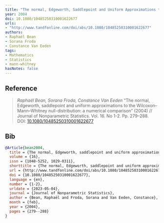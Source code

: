 ```yaml
---
title: "The normal, Edgeworth, Saddlepoint and Uniform Approximations to the Wilcoxon–Mann–Whitney null-distribution: A Numerical Comparison"
year: 2004
doi: 10.1080/10485250310001622677
urls:
- "http://www.tandfonline.com/doi/abs/10.1080/10485250310001622677"
authors:
- Raphaël Bean
- Sorana Froda
- Constance Van Eeden
tags:
- Mathematics
- Statistics
- mann-whitney
hasNotes: false
---
```


## Reference

> <i>Raphaël Bean, Sorana Froda, Constance Van Eeden</i> “The normal, Edgeworth, saddlepoint and uniform approximations to the Wilcoxon–Mann–Whitney null-distribution: a numerical comparison” (2004) // Journal of Nonparametric Statistics. Vol.&nbsp;16. No&nbsp;1-2. Pp.&nbsp;279–288. DOI:&nbsp;<a href='https://doi.org/10.1080/10485250310001622677'>10.1080/10485250310001622677</a>

## Bib

```bib
@Article{bean2004,
  title = {The normal, Edgeworth, saddlepoint and uniform approximations to the Wilcoxon–Mann–Whitney null-distribution: a numerical comparison},
  volume = {16},
  issn = {1048-5252, 1029-0311},
  shorttitle = {The normal, Edgeworth, saddlepoint and uniform approximations to the Wilcoxon–Mann–Whitney null-distribution},
  url = {http://www.tandfonline.com/doi/abs/10.1080/10485250310001622677},
  doi = {10.1080/10485250310001622677},
  language = {en},
  number = {1-2},
  urldate = {2023-05-04},
  journal = {Journal of Nonparametric Statistics},
  author = {Bean, Raphaël and Froda, Sorana and Van Eeden, Constance},
  month = {feb},
  year = {2004},
  pages = {279--288}
}
```
